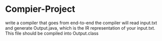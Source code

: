 # Compier-Project
 write a compiler that goes from end-to-end
 the  compiler will read input.txt and generate Output.java, which is the IR representation of your input.txt. This file should be compiled into Output.class
